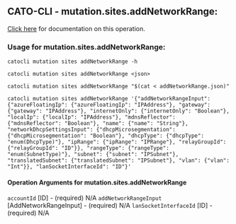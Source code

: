
## CATO-CLI - mutation.sites.addNetworkRange:
[Click here](https://api.catonetworks.com/documentation/#mutation-addNetworkRange) for documentation on this operation.

### Usage for mutation.sites.addNetworkRange:

`catocli mutation sites addNetworkRange -h`

`catocli mutation sites addNetworkRange <json>`

`catocli mutation sites addNetworkRange "$(cat < addNetworkRange.json)"`

`catocli mutation sites addNetworkRange '{"addNetworkRangeInput": {"azureFloatingIp": {"azureFloatingIp": "IPAddress"}, "gateway": {"gateway": "IPAddress"}, "internetOnly": {"internetOnly": "Boolean"}, "localIp": {"localIp": "IPAddress"}, "mdnsReflector": {"mdnsReflector": "Boolean"}, "name": {"name": "String"}, "networkDhcpSettingsInput": {"dhcpMicrosegmentation": {"dhcpMicrosegmentation": "Boolean"}, "dhcpType": {"dhcpType": "enum(DhcpType)"}, "ipRange": {"ipRange": "IPRange"}, "relayGroupId": {"relayGroupId": "ID"}}, "rangeType": {"rangeType": "enum(SubnetType)"}, "subnet": {"subnet": "IPSubnet"}, "translatedSubnet": {"translatedSubnet": "IPSubnet"}, "vlan": {"vlan": "Int"}}, "lanSocketInterfaceId": "ID"}'`

#### Operation Arguments for mutation.sites.addNetworkRange ####
`accountId` [ID] - (required) N/A 
`addNetworkRangeInput` [AddNetworkRangeInput] - (required) N/A 
`lanSocketInterfaceId` [ID] - (required) N/A 
